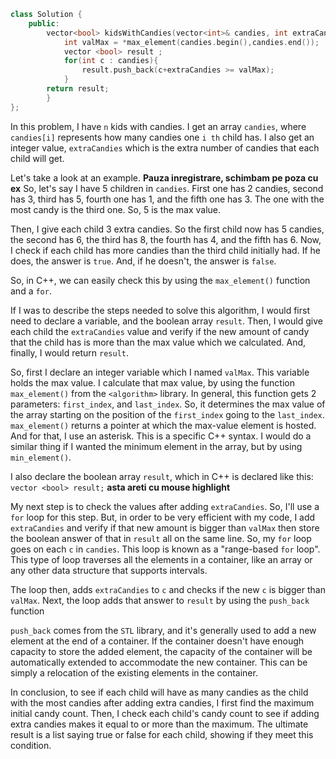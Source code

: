```cpp
class Solution {
    public:
        vector<bool> kidsWithCandies(vector<int>& candies, int extraCandies) {
            int valMax = *max_element(candies.begin(),candies.end());
            vector <bool> result ;
            for(int c : candies){
                result.push_back(c+extraCandies >= valMax);
            }
        return result;
        }
};
```

In this problem, I have `n` kids with candies. I get an array `candies`, where `candies[i]` represents how many candies one `i th` child has. I also get an integer value, `extraCandies` which is the extra number of candies that each child will get.

Let's take a look at an example. **Pauza inregistrare, schimbam pe poza cu ex**
So, let's say I have 5 children in `candies`. 
First one has 2 candies, second has 3, third has 5, fourth one has 1, and the fifth one has 3.
The one with the most candy is the third one. So, 5 is the max value.

Then, I give each child 3 extra candies. 
So the first child now has 5 candies, the second has 6, the third has 8, the fourth has 4, and the fifth has 6.
Now, I check if each child has more candies than the third child initially had. 
If he does, the answer is `true`. And, if he doesn't, the answer is `false`.

So, in C++, we can easily check this by using the `max_element()` function and a `for`.

If I was to describe the steps needed to solve this algorithm, I would first need to declare a variable, and the boolean array `result`. Then, I would give each child the `extraCandies` value and verify if the new amount of candy that the child has is more than the max value which we calculated. And, finally, I would return `result`.

So, first I declare an integer variable which I named `valMax`. This variable holds the max value. I calculate that max value, by using the function `max_element()` from the `<algorithm>` library. 
In general, this function gets 2 parameters: `first_index`, and `last_index`. 
So, it determines the max value of the array starting on the position of the `first_index` going to the `last_index`.
`max_element()` returns a pointer at which the max-value element is hosted. 
And for that, I use an asterisk. This is a specific C++ syntax. I would do a similar thing if I wanted the minimum element in the array, but by using `min_element()`.

I also declare the boolean array `result`, which in C++ is declared like this:
`vector <bool> result;` **asta areti cu mouse highlight**

My next step is to check the values after adding `extraCandies`. So, I'll use a `for` loop for this step. But, in order to be very efficient with my code, I add `extraCandies` and verify if that new amount is bigger than `valMax` then store the boolean answer of that in `result` all on the same line.
So, my `for` loop goes on each `c` in `candies`. This loop is known as a "range-based `for` loop". This type of loop traverses all the elements in a container, like an array or any other data structure that supports intervals.

The loop then, adds `extraCandies` to `c` and checks if the new `c` is bigger than `valMax`. Next, the loop adds that answer to `result` by using the `push_back` function

`push_back` comes from the `STL` library, and it's generally used to add a new element at the end of a container. If the container doesn't have enough capacity to store the added element, the capacity of the container will be automatically extended to accommodate the new container. This can be simply a relocation of the existing elements in the container.

In conclusion, to see if each child will have as many candies as the child with the most candies after adding extra candies, I first find the maximum initial candy count. Then, I check each child's candy count to see if adding extra candies makes it equal to or more than the maximum. The ultimate result is a list saying true or false for each child, showing if they meet this condition.
